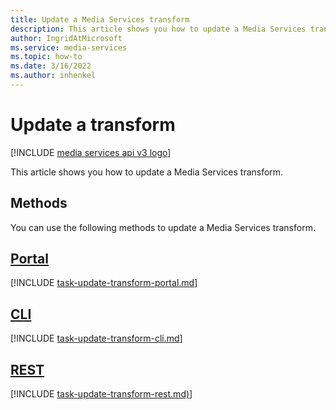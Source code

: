 ```yaml
---
title: Update a Media Services transform
description: This article shows you how to update a Media Services transform.
author: IngridAtMicrosoft
ms.service: media-services
ms.topic: how-to
ms.date: 3/16/2022
ms.author: inhenkel
---
```


# Update a transform

[!INCLUDE [media services api v3 logo](./includes/v3-hr.md)]

This article shows you how to update a Media Services transform.

## Methods

You can use the following methods to update a Media Services transform.

## [Portal](#tab/portal/)

[!INCLUDE [task-update-transform-portal.md](./includes/task-update-transform-portal.md)]

## [CLI](#tab/cli/)

[!INCLUDE [task-update-transform-cli.md](./includes/task-update-transform-cli.md)]

## [REST](#tab/rest/)

[!INCLUDE [task-update-transform-rest.md)](./includes/task-update-transform-rest.md)]